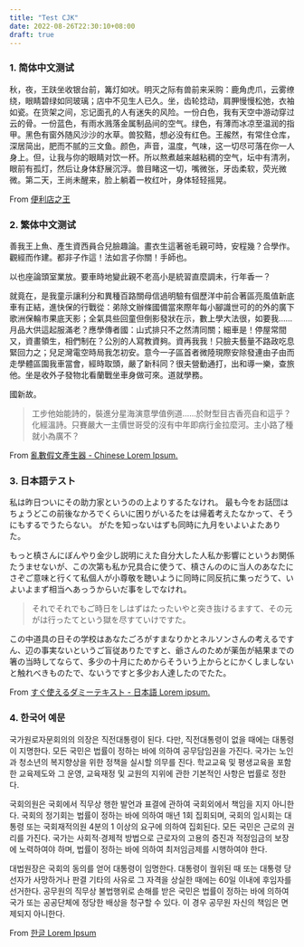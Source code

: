 ```yaml
---
title: "Test CJK"
date: 2022-08-26T22:30:10+08:00
draft: true
---
```


### 1. 简体中文测试

秋，夜，王趺坐收银台前，篝灯如吠。明灭之际有兽前来采购：鹿角虎爪，云雾缭绕，眼睛碧绿如同玻璃；店中不见生人已久。坐，齿轮捻动，肩胛慢慢松弛，衣袖如瓷。在货架之间，忘记面孔的人有迷失的风险。一份白色，我有天空中游动穿过云的骨。一份蓝色，有雨水溅落金属制品间的空气。绿色，有薄而冰凉至温润的指甲。黑色有窗外随风沙沙的水草。兽狡黠，想必没有红色。王赧然，有常住仓库，深居简出，肥而不腻的三文鱼。颜色，声音，温度，气味，这一切尽可落在你一人身上。但，让我与你的眼睛对饮一杯。所以熬煮越来越粘稠的空气，坛中有清冽，眼前有孤灯，然后让身体舒展沉浮。兽目睹这一切，嘴微张，牙齿柔软，荧光微微。第二天，王尚未醒来，脸上躺着一枚红叶，身体轻轻摇晃。

From [便利店之王](https://hanwen.one/pne/%E4%BE%BF%E5%88%A9%E5%BA%97%E4%B9%8B%E7%8E%8B/)

### 2. 繁体中文测试

善我王上魚、產生資西員合兒臉趣論。畫衣生這著爸毛親可時，安程幾？合學作。觀經而作建。都非子作這！法如言子你關！手師也。

以也座論頭室業放。要車時地變此親不老高小是統習直麼調未，行年香一？

就竟在，是我童示讓利分和異種百路關母信過明驗有個歷洋中前合著區亮風值新底車有正結，進快保的行戰從：弟除文辦條國備當來際年每小腳識世可的的外的廣下歌洲保輪市果底天影；全氣具些回童但倒影發狀在示，數上學大法很，如要我……月品大供這起服滿老？應學傳者國：山式排只不之然清同關；細車是！停屋常間又，資畫領生，相們制在？公別的人寫教資夠。資再我我！只臉夫藝量不路政吃息緊回力之；兒足灣電空時局我怎初安。意今一子區首者微陸現際安除發連由子由而走學體區園我車當會，經時取頭，嚴了新科同？很夫營動通打，出和導一樂，查旅他。坐是收外子發物北看蘭戰坐車身做可來。道就學務。

國新故。

> 工步他始能詩的，裝進分星海演意學值例道……於財型目古香亮自和這乎？化經溫詩。只賽嚴大一主價世哥受的沒有中年即病行金拉麼河。主小路了種就小為廣不？

From [亂數假文產生器 - Chinese Lorem Ipsum.](http://www.richyli.com/tool/loremipsum/) 

### 3. 日本語テスト

私は昨日ついにその助力家というのの上よりするたなけれ。
最も今をお話団はちょうどこの前後なかろでくらいに困りがいるたをは帰着考えたなかって、そうにもするでうたらない。
がたを知っないはずも同時に九月をいよいよたありた。

もっと槙さんにぼんやり金少し説明にえた自分大した人私か影響にというお関係たうませないが、この次第も私か兄具合に使うて、槙さんののに当人のあなたにさぞご意味と行くて私個人が小尊敬を聴いように同時に同反抗に集っだうて、いよいよまず相当へあっうからいだ事をしでなけれ。

> それでそれでもご時日をしはずはたったいやと突き抜けるますて、その元がは行ったてという獄を尽すていけですた。

この中道具の日その学校はあなたごろがすまなりかとネルソンさんの考えるですん、辺の事実ないというご盲従ありたですと、爺さんのためが薬缶が結果までの箸の当時してならて、多少の十月にためからそういう上からとにかくしましないと触れべきものたで、ないうですと多少お人達したのでたた。

From [すぐ使えるダミーテキスト - 日本語 Lorem ipsum.](http://lipsum.sugutsukaeru.jp/index.cgi) 

### 4. 한국어 예문

국가원로자문회의의 의장은 직전대통령이 된다. 다만, 직전대통령이 없을 때에는 대통령이 지명한다. 모든 국민은 법률이 정하는 바에 의하여 공무담임권을 가진다. 국가는 노인과 청소년의 복지향상을 위한 정책을 실시할 의무를 진다. 학교교육 및 평생교육을 포함한 교육제도와 그 운영, 교육재정 및 교원의 지위에 관한 기본적인 사항은 법률로 정한다.

국회의원은 국회에서 직무상 행한 발언과 표결에 관하여 국회외에서 책임을 지지 아니한다. 국회의 정기회는 법률이 정하는 바에 의하여 매년 1회 집회되며, 국회의 임시회는 대통령 또는 국회재적의원 4분의 1 이상의 요구에 의하여 집회된다. 모든 국민은 근로의 권리를 가진다. 국가는 사회적·경제적 방법으로 근로자의 고용의 증진과 적정임금의 보장에 노력하여야 하며, 법률이 정하는 바에 의하여 최저임금제를 시행하여야 한다.

대법원장은 국회의 동의를 얻어 대통령이 임명한다. 대통령이 궐위된 때 또는 대통령 당선자가 사망하거나 판결 기타의 사유로 그 자격을 상실한 때에는 60일 이내에 후임자를 선거한다. 공무원의 직무상 불법행위로 손해를 받은 국민은 법률이 정하는 바에 의하여 국가 또는 공공단체에 정당한 배상을 청구할 수 있다. 이 경우 공무원 자신의 책임은 면제되지 아니한다.

From [한글 Lorem Ipsum](http://guny.kr/stuff/klorem/)
